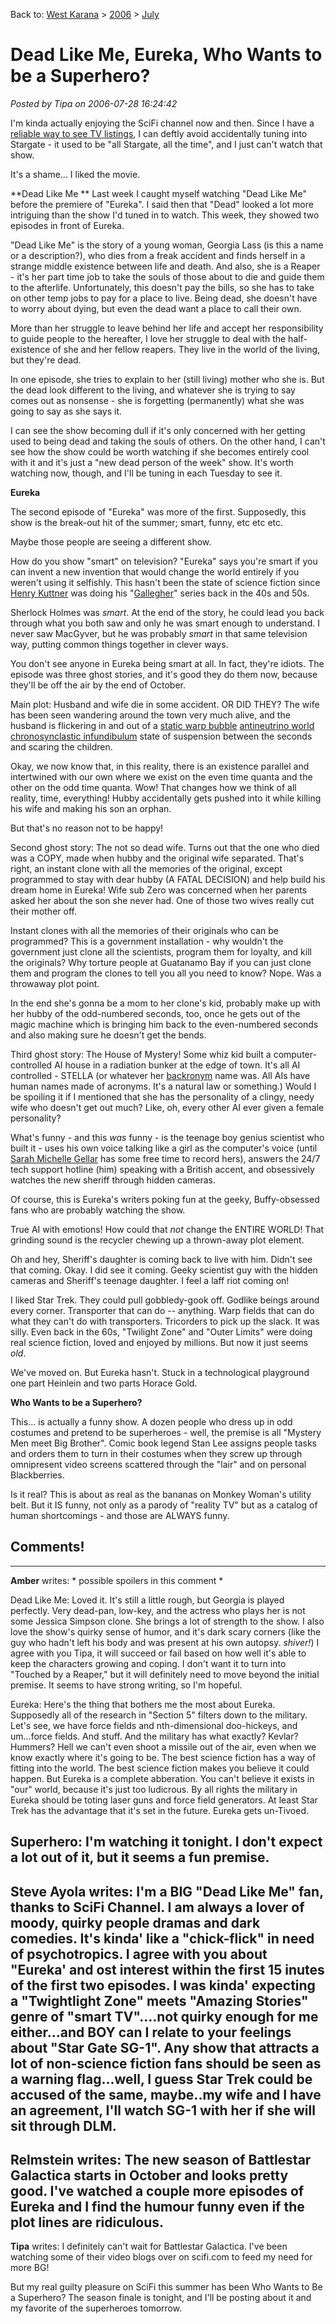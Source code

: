 Back to: [West Karana](/posts/westkarana.md) > [2006](/posts/2006/westkarana.md) > [July](./westkarana.md)
# Dead Like Me, Eureka, Who Wants to be a Superhero?

*Posted by Tipa on 2006-07-28 16:24:42*

I'm kinda actually enjoying the SciFi channel now and then. Since I have a [reliable way to see TV listings](http://tv.yahoo.com/grid "Yahoo! TV Listings"), I can deftly avoid accidentally tuning into Stargate - it used to be "all Stargate, all the time", and I just can't watch that show.

It's a shame... I liked the movie.

**Dead Like Me
**
Last week I caught myself watching "Dead Like Me" before the premiere of "Eureka". I said then that "Dead" looked a lot more intriguing than the show I'd tuned in to watch. This week, they showed two episodes in front of Eureka.

"Dead Like Me" is the story of a young woman, Georgia Lass (is this a name or a description?), who dies from a freak accident and finds herself in a strange middle existence between life and death. And also, she is a Reaper - it's her part time job to take the souls of those about to die and guide them to the afterlife. Unfortunately, this doesn't pay the bills, so she has to take on other temp jobs to pay for a place to live. Being dead, she doesn't have to worry about dying, but even the dead want a place to call their own.

More than her struggle to leave behind her life and accept her responsibility to guide people to the hereafter, I love her struggle to deal with the half-existence of she and her fellow reapers. They live in the world of the living, but they're dead.

In one episode, she tries to explain to her (still living) mother who she is. But the dead look different to the living, and whatever she is trying to say comes out as nonsense - she is forgetting (permanently) what she was going to say as she says it.

I can see the show becoming dull if it's only concerned with her getting used to being dead and taking the souls of others. On the other hand, I can't see how the show could be worth watching if she becomes entirely cool with it and it's just a "new dead person of the week" show. It's worth watching now, though, and I'll be tuning in each Tuesday to see it.

**Eureka**

The second episode of "Eureka" was more of the first. Supposedly, this show is the break-out hit of the summer; smart, funny, etc etc etc.

Maybe those people are seeing a different show.

How do you show "smart" on television? "Eureka" says you're smart if you can invent a new invention that would change the world entirely if you weren't using it selfishly. This hasn't been the state of science fiction since [Henry Kuttner](http://en.wikipedia.org/wiki/Henry_Kuttner) was doing his "[Gallegher](http://www.troynovant.com/Franson/Kuttner/Robots-Have-No-Tails.html)" series back in the 40s and 50s.

Sherlock Holmes was *smart*. At the end of the story, he could lead you back through what you both saw and only he was smart enough to understand. I never saw MacGyver, but he was probably *smart* in that same television way, putting common things together in clever ways.

You don't see anyone in Eureka being smart at all. In fact, they're idiots. The episode was three ghost stories, and it's good they do them now, because they'll be off the air by the end of October.

Main plot: Husband and wife die in some accident. OR DID THEY? The wife has been seen wandering around the town very much alive, and the husband is flickering in and out of a [static warp bubble](http://en.wikipedia.org/wiki/Remember_Me_(TNG_episode) "Just saw this ST;TNG episode") [antineutrino world](http://www.infinityplus.co.uk/nonfiction/wreathofstars.htm "Loved this book.") [chronosynclastic infundibulum](http://www.worldwidewords.org/weirdwords/ww-inf1.htm "those places ... where all the different kinds of truths fit together") state of suspension between the seconds and scaring the children.

Okay, we now know that, in this reality, there is an existence parallel and intertwined with our own where we exist on the even time quanta and the other on the odd time quanta. Wow! That changes how we think of all reality, time, everything! Hubby accidentally gets pushed into it while killing his wife and making his son an orphan.

But that's no reason not to be happy!

Second ghost story: The not so dead wife. Turns out that the one who died was a COPY, made when hubby and the original wife separated. That's right, an instant clone with all the memories of the original, except programmed to stay with dear hubby (A FATAL DECISION) and help build his dream home in Eureka! Wife sub Zero was concerned when her parents asked her about the son she never had. One of those two wives really cut their mother off.

Instant clones with all the memories of their originals who can be programmed? This is a government installation - why wouldn't the government just clone all the scientists, program them for loyalty, and kill the originals? Why torture people at Guatanamo Bay if you can just clone them and program the clones to tell you all you need to know?
Nope. Was a throwaway plot point.

In the end she's gonna be a mom to her clone's kid, probably make up with her hubby of the odd-numbered seconds, too, once he gets out of the magic machine which is bringing him back to the even-numbered seconds and also making sure he doesn't get the bends.

Third ghost story: The House of Mystery! Some whiz kid built a computer-controlled AI house in a radiation bunker at the edge of town. It's all AI controlled - STELLA (or whatever her [backronym](http://en.wikipedia.org/wiki/Backronym) name was. All AIs have human names made of acronyms. It's a natural law or something.) Would I be spoiling it if I mentioned that she has the personality of a clingy, needy wife who doesn't get out much? Like, oh, every other AI ever given a female personality?

What's funny - and this *was* funny - is the teenage boy genius scientist who built it - uses his own voice talking like a girl as the computer's voice (until [Sarah Michelle Gellar](http://www.imdb.com/name/nm0001264/ "Buuuffffffyyyyyyyy!!!!!!") has some free time to record hers), answers the 24/7 tech support hotline (him) speaking with a British accent, and obsessively watches the new sheriff through hidden cameras.

Of course, this is Eureka's writers poking fun at the geeky, Buffy-obsessed fans who are probably watching the show.

True AI with emotions! How could that *not* change the ENTIRE WORLD! That grinding sound is the recycler chewing up a thrown-away plot element.

Oh and hey, Sheriff's daughter is coming back to live with him. Didn't see that coming. Okay. I did see it coming. Geeky scientist guy with the hidden cameras and Sheriff's teenage daughter. I feel a laff riot coming on!

I liked Star Trek. They could pull gobbledy-gook off. Godlike beings around every corner. Transporter that can do -- anything. Warp fields that can do what they can't do with transporters. Tricorders to pick up the slack. It was silly. Even back in the 60s, "Twilight Zone" and "Outer Limits" were doing real science fiction, loved and enjoyed by millions. But now it just seems *old*.

We've moved on. But Eureka hasn't. Stuck in a technological playground one part Heinlein and two parts Horace Gold.

**Who Wants to be a Superhero?**

This... is actually a funny show. A dozen people who dress up in odd costumes and pretend to be superheroes - well, the premise is all "Mystery Men meet Big Brother". Comic book legend Stan Lee assigns people tasks and orders them to turn in their costumes when they screw up through omnipresent video screens scattered through the "lair" and on personal Blackberries.

Is it real? This is about as real as the bananas on Monkey Woman's utility belt. But it IS funny, not only as a parody of "reality TV" but as a catalog of human shortcomings - and those are ALWAYS funny.
## Comments!
---
**Amber** writes: * possible spoilers in this comment *

Dead Like Me: Loved it. It's still a little rough, but Georgia is played perfectly. Very dead-pan, low-key, and the actress who plays her is not some Jessica Simpson clone. She brings a lot of strength to the show. I also love the show's quirky sense of humor, and it's dark scary corners (like the guy who hadn't left his body and was present at his own autopsy. *shiver!*) I agree with you Tipa, it will succeed or fail based on how well it's able to keep the characters growing and coping. I don't want it to turn into "Touched by a Reaper," but it will definitely need to move beyond the initial premise. It seems to have strong writing, so I'm hopeful.

Eureka: Here's the thing that bothers me the most about Eureka. Supposedly all of the research in "Section 5" filters down to the military. Let's see, we have force fields and nth-dimensional doo-hickeys, and um...force fields. And stuff. And the military has what exactly? Kevlar? Hummers? Hell we can't even shoot a missile out of the air, even when we know exactly where it's going to be. The best science fiction has a way of fitting into the world. The best science fiction makes you believe it could happen. But Eureka is a complete abberation. You can't believe it exists in "our" world, because it's just too ludicrous. By all rights the military in Eureka should be toting laser guns and force field generators. At least Star Trek has the advantage that it's set in the future. Eureka gets un-Tivoed.

Superhero: I'm watching it tonight. I don't expect a lot out of it, but it seems a fun premise.
---
**Steve Ayola** writes: I'm a BIG "Dead Like Me" fan, thanks to SciFi Channel. I am always a lover of moody, quirky people dramas and dark comedies. It's kinda' like a "chick-flick" in need of psychotropics. I agree with you about "Eureka' and ost interest within the first 15 inutes of the first two episodes. I was kinda' expecting a "Twightlight Zone" meets "Amazing Stories" genre of "smart TV"....not quirky enough for me either...and BOY can I relate to your feelings about "Star Gate SG-1". Any show that attracts a lot of non-science fiction fans should be seen as a warning flag...well, I guess Star Trek could be accused of the same, maybe..my wife and I have an agreement, I'll watch SG-1 with her if she will sit through DLM.
---
**Relmstein** writes: The new season of Battlestar Galactica starts in October and looks pretty good. I've watched a couple more episodes of Eureka and I find the humour funny even if the plot lines are ridiculous.
---
**Tipa** writes: I definitely can't wait for Battlestar Galactica. I've been watching some of their video blogs over on scifi.com to feed my need for more BG!

But my real guilty pleasure on SciFi this summer has been Who Wants to Be a Superhero? The season finale is tonight, and I'll be posting about it and my favorite of the superheroes tomorrow.
